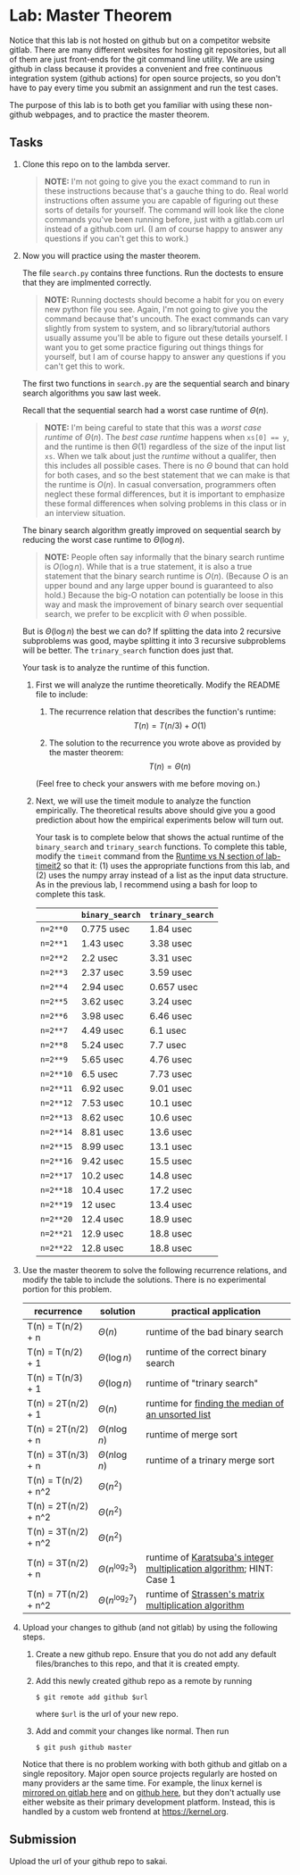 # Lab: Master Theorem

Notice that this lab is not hosted on github but on a competitor website gitlab.
There are many different websites for hosting git repositories,
but all of them are just front-ends for the git command line utility.
We are using github in class because it provides a convenient and free continuous integration system (github actions) for open source projects,
so you don't have to pay every time you submit an assignment and run the test cases.

The purpose of this lab is to both get you familiar with using these non-github webpages, and to practice the master theorem.

## Tasks

1. Clone this repo on to the lambda server.

    > **NOTE:**
    > I'm not going to give you the exact command to run in these instructions because that's a gauche thing to do.
    > Real world instructions often assume you are capable of figuring out these sorts of details for yourself.
    > The command will look like the clone commands you've been running before, just with a gitlab.com url instead of a github.com url.
    > (I am of course happy to answer any questions if you can't get this to work.)

1. Now you will practice using the master theorem.

    The file `search.py` contains three functions.
    Run the doctests to ensure that they are implmented correctly.

    > **NOTE:**
    > Running doctests should become a habit for you on every new python file you see.
    > Again, I'm not going to give you the command because that's uncouth.
    > The exact commands can vary slightly from system to system,
    > and so library/tutorial authors usually assume you'll be able to figure out these details yourself.
    > I want you to get some practice figuring out things things for yourself,
    > but I am of course happy to answer any questions if you can't get this to work.

    The first two functions in `search.py` are the sequential search and binary search algorithms you saw last week.

    Recall that the sequential search had a worst case runtime of $\Theta(n)$.

    > **NOTE:**
    > I'm being careful to state that this was a *worst case runtime* of $\Theta(n)$.
    > The *best case runtime* happens when `xs[0] == y`,
    > and the runtime is then $\Theta(1)$ regardless of the size of the input list `xs`.
    > When we talk about just the *runtime* without a qualifer,
    > then this includes all possible cases.
    > There is no $\Theta$ bound that can hold for both cases,
    > and so the best statement that we can make is that the runtime is $O(n)$.
    > In casual conversation, programmers often neglect these formal differences,
    > but it is important to emphasize these formal differences when solving problems in this class or in an interview situation.

    The binary search algorithm greatly improved on sequential search by reducing the worst case runtime to $\Theta(\log n)$.

    > **NOTE:**
    > People often say informally that the binary search runtime is $O(\log n)$.
    > While that is a true statement, it is also a true statement that the binary search runtime is $O(n)$.
    > (Because $O$ is an upper bound and any large upper bound is guaranteed to also hold.)
    > Because the big-O notation can potentially be loose in this way and mask the improvement of binary search over sequential search,
    > we prefer to be excplicit with $\Theta$ when possible.

    But is $\Theta(\log n)$ the best we can do?
    If splitting the data into 2 recursive subproblems was good,
    maybe splitting it into 3 recursive subproblems will be better.
    The `trinary_search` function does just that.

    Your task is to analyze the runtime of this function.

    1. First we will analyze the runtime theoretically.
        Modify the README file to include:
    
        1. The recurrence relation that describes the function's runtime:
            $$T(n) = T(n/3) + O(1)$$

        1. The solution to the recurrence you wrote above as provided by the master theorem:
            $$T(n) = \Theta(n)$$

        (Feel free to check your answers with me before moving on.)
    
    1. Next, we will use the timeit module to analyze the function empirically.
        The theoretical results above should give you a good prediction about how the empirical experiments below will turn out.

        Your task is to complete below that shows the actual runtime of the `binary_search` and `trinary_search` functions.
        To complete this table, modify the `timeit` command from the [Runtime vs N section of lab-timeit2](https://github.com/mikeizbicki/lab-timeit2#runtime-vs-n) so that it: (1) uses the appropriate functions from this lab, and (2) uses the numpy array instead of a list as the input data structure.
        As in the previous lab, I recommend using a bash for loop to complete this task.

        |                | `binary_search`           | `trinary_search`      |
        | -------------- | ------------------------- | --------------------- | 
        | `n=2**0`       | 0.775 usec                | 1.84 usec             |
        | `n=2**1`       | 1.43 usec                 | 3.38 usec             |
        | `n=2**2`       | 2.2 usec                  | 3.31 usec             |
        | `n=2**3`       | 2.37 usec                 | 3.59 usec             |
        | `n=2**4`       | 2.94 usec                 | 0.657 usec            |
        | `n=2**5`       | 3.62 usec                 | 3.24 usec             |
        | `n=2**6`       | 3.98 usec                 | 6.46 usec             |
        | `n=2**7`       | 4.49 usec                 | 6.1 usec              |
        | `n=2**8`       | 5.24 usec                 | 7.7 usec              |
        | `n=2**9`       | 5.65 usec                 | 4.76 usec             |
        | `n=2**10`      | 6.5 usec                  | 7.73 usec             |
        | `n=2**11`      | 6.92 usec                 | 9.01 usec             |
        | `n=2**12`      | 7.53 usec                 | 10.1 usec             |
        | `n=2**13`      | 8.62 usec                 | 10.6 usec             |
        | `n=2**14`      | 8.81 usec                 | 13.6 usec             |
        | `n=2**15`      | 8.99 usec                 | 13.1 usec             |
        | `n=2**16`      | 9.42 usec                 | 15.5 usec             |
        | `n=2**17`      | 10.2 usec                 | 14.8 usec             |
        | `n=2**18`      | 10.4 usec                 | 17.2 usec             |
        | `n=2**19`      | 12 usec                   | 13.4 usec             |
        | `n=2**20`      | 12.4 usec                 | 18.9 usec             |
        | `n=2**21`      | 12.9 usec                 | 18.8 usec             |
        | `n=2**22`      | 12.8 usec                 | 18.8 usec             |


1. Use the master theorem to solve the following recurrence relations,
    and modify the table to include the solutions.
    There is no experimental portion for this problem.

    | recurrence           | solution                       | practical application                     |
    | -------------------- | ------------------------------ | ----------------------------------------- |
    | T(n) = T(n/2) + n    | $\Theta( n                  )$ | runtime of the bad binary search          |
    | T(n) = T(n/2) + 1    | $\Theta( \log n             )$ | runtime of the correct binary search      |
    | T(n) = T(n/3) + 1    | $\Theta( \log n             )$ | runtime of "trinary search"               |
    | T(n) = 2T(n/2) + 1   | $\Theta( n                  )$ | runtime for [finding the median of an unsorted list](https://en.wikipedia.org/wiki/Quickselect) |
    | T(n) = 2T(n/2) + n   | $\Theta( n\log n            )$ | runtime of merge sort                     |
    | T(n) = 3T(n/3) + n   | $\Theta( n\log n            )$ | runtime of a trinary merge sort           |
    | T(n) = T(n/2) + n^2  | $\Theta( n^2                )$ |                                           |
    | T(n) = 2T(n/2) + n^2 | $\Theta( n^2                )$ |                                           |
    | T(n) = 3T(n/2) + n^2 | $\Theta( n^2                )$ |                                           |
    | T(n) = 3T(n/2) + n   | $\Theta( n^{\log_2 {3}}     )$ | runtime of [Karatsuba's integer multiplication algorithm](https://en.wikipedia.org/wiki/Karatsuba_algorithm); HINT: Case 1 |
    | T(n) = 7T(n/2) + n^2 | $\Theta( n^{\log_2 {7}}     )$ | runtime of [Strassen's matrix multiplication algorithm](https://en.wikipedia.org/wiki/Strassen_algorithm) |

1. Upload your changes to github (and not gitlab) by using the following steps.

    1. Create a new github repo.
        Ensure that you do not add any default files/branches to this repo, and that it is created empty.

    1. Add this newly created github repo as a remote by running
        ```
        $ git remote add github $url
        ```
        where `$url` is the url of your new repo.

    1. Add and commit your changes like normal.
        Then run
        ```
        $ git push github master
        ```
    
    Notice that there is no problem working with both github and gitlab on a single repository.
    Major open source projects regularly are hosted on many providers ar the same time.
    For example, the linux kernel is [mirrored on gitlab here](https://gitlab.com/linux-kernel/linux) and on [github here](https://github.com/torvalds/linux),
    but they don't actually use either website as their primary development platform.
    Instead, this is handled by a custom web frontend at <https://kernel.org>.

## Submission

Upload the url of your github repo to sakai.

